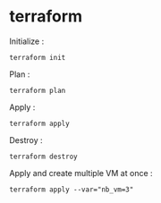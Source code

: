 # terraform

Initialize :
```
terraform init
```

Plan :
```
terraform plan
```

Apply :
```
terraform apply
```

Destroy :
```
terraform destroy
```

Apply and create multiple VM at once :
```
terraform apply --var="nb_vm=3"
```
